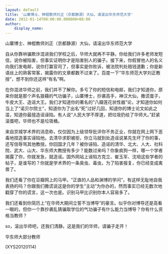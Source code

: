 ```yaml
---
layout: default
title: '山寨博士、神棍教师刘正（京都静源）大仙，请滚出华东师范大学'
date: 2012-01-14T00:00:00.000000+08:00
author:
    display_name: 
---
```


山寨博士、神棍教师刘正（京都静源）大仙，请滚出华东师范大学

自从你靠哄骗欺诈混进我们学校之后，华师大就再不平静。你给我们许多老师发短信，说你被陷害，但事实证明你才是陷害别人的骗子。接下来，你假冒他人的名义向我们发电邮，说你打赢官司了，但事实是你败诉，被法院判处赔钱道歉；你是新语丝上的熟客常客，揭露你的文章都数不过来了。百度一下“华东师范大学刘正教授”，想不到你还这样“有名”啊。

在你混进华师之前，我们并不了解你。多亏了你的短信和电邮，我们才知道你，原来你就是那个声名狼藉的气功骗子，山寨博士，抄袭高手，神汉大仙，撒谎蛋子，牛皮大王、造谣大王。我们才知道你的著名的“八瓣莲花状性器”论，才知道你如何当上了“诺贝尔院士”，知道你为了出名“死”过好几回，知道你的博士论文如此之滥，知道你最擅造谣诬陷。有人说“人民大学不厚道，把垃圾扔给了华师大。”赶紧滚蛋吧，华师也不是垃圾桶。

来自京城学术界的消息称，仅仅因为上级领导批评你不务正业，你就在网上网下恶毒地捏造事实诬陷他。去清华求职被拒，你立马就到处造谣说某先生坏了你的事，还写信辱骂其他教授。你回国才几年？被你诬陷、造谣的清华、北大、人大、社科院、武大、山大、华东师大教授有多少？能数过来吗？你象疯狗一样，哪一个学者揭露了你，你就发急，就造谣。国外网站上诬陷方克立、崔玉军、沈培这些学者的帖子，是谁写的？你就是学术界的一条臭虫、毒虫，为了陷害报复，你已经变成禽兽了。

我们还看了你在豆瓣网上的马甲。“正直的人品和渊博的学问”，有这样无耻地自我表扬的吗？你跟我们撒谎说这是你的学生“主动”为你办的，然而事实已经无数次地戳穿了你的谎言，这一次也是。识别马甲比识别你本人容易多了。

我们还看到你简历上“在华师大期间立誓不当博导”的豪言。似乎你对博导还是高看一眼的，但你一个靠抄袭乱猜骗取学位的气功骗子有什么能力当博导？你有什么资格当教师？

so，滚出华师吧，还我们清静。这是我们的华师，请骗子走开！

华东师大部分教师

(XYS20120114)

